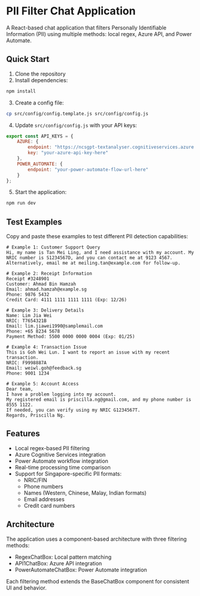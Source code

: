 # PII Filter Chat Application

A React-based chat application that filters Personally Identifiable Information (PII) using multiple methods: local regex, Azure API, and Power Automate.

## Quick Start

1. Clone the repository
2. Install dependencies:
```bash
npm install
```

3. Create a config file:
```bash
cp src/config/config.template.js src/config/config.js
```

4. Update `src/config/config.js` with your API keys:
```javascript
export const API_KEYS = {
    AZURE: {
        endpoint: "https://ncsgpt-textanalyser.cognitiveservices.azure.com/",
        key: "your-azure-api-key-here"
    },
    POWER_AUTOMATE: {
        endpoint: "your-power-automate-flow-url-here"
    }
};
```

5. Start the application:
```bash
npm run dev
```

## Test Examples

Copy and paste these examples to test different PII detection capabilities:

```text
# Example 1: Customer Support Query
Hi, my name is Tan Mei Ling, and I need assistance with my account. My NRIC number is S1234567D, and you can contact me at 9123 4567. Alternatively, email me at meiling.tan@example.com for follow-up.

# Example 2: Receipt Information
Receipt #3248901
Customer: Ahmad Bin Hamzah
Email: ahmad.hamzah@example.sg
Phone: 9876 5432
Credit Card: 4111 1111 1111 1111 (Exp: 12/26)

# Example 3: Delivery Details
Name: Lim Jia Wei
NRIC: T7654321B
Email: lim.jiawei1990@samplemail.com
Phone: +65 8234 5678
Payment Method: 5500 0000 0000 0004 (Exp: 01/25)

# Example 4: Transaction Issue
This is Goh Wei Lun. I want to report an issue with my recent transaction.
NRIC: F9998887A
Email: weiwl.goh@feedback.sg
Phone: 9001 1234

# Example 5: Account Access
Dear team,
I have a problem logging into my account.
My registered email is priscilla.ng@gmail.com, and my phone number is 8555 1122.
If needed, you can verify using my NRIC G1234567T.
Regards, Priscilla Ng.
```

## Features

- Local regex-based PII filtering
- Azure Cognitive Services integration
- Power Automate workflow integration
- Real-time processing time comparison
- Support for Singapore-specific PII formats:
  - NRIC/FIN
  - Phone numbers
  - Names (Western, Chinese, Malay, Indian formats)
  - Email addresses
  - Credit card numbers

## Architecture

The application uses a component-based architecture with three filtering methods:
- RegexChatBox: Local pattern matching
- API1ChatBox: Azure API integration
- PowerAutomateChatBox: Power Automate integration

Each filtering method extends the BaseChatBox component for consistent UI and behavior.